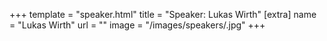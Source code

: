 +++
template = "speaker.html"
title = "Speaker: Lukas Wirth"
[extra]
  name = "Lukas Wirth"
  url = ""
  image = "/images/speakers/.jpg"
+++

